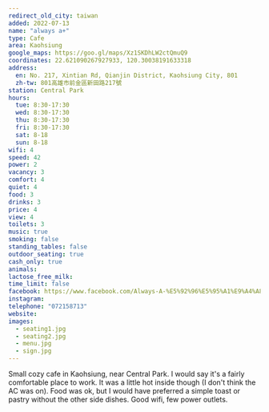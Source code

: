 ```yaml
---
redirect_old_city: taiwan
added: 2022-07-13
name: "always a+"
type: Cafe
area: Kaohsiung
google_maps: https://goo.gl/maps/Xz1SKDhLW2ctQmuQ9
coordinates: 22.621090267927933, 120.30038191633318
address:
  en: No. 217, Xintian Rd, Qianjin District, Kaohsiung City, 801
  zh-tw: 801高雄市前金區新田路217號
station: Central Park
hours:
  tue: 8:30-17:30
  wed: 8:30-17:30
  thu: 8:30-17:30
  fri: 8:30-17:30
  sat: 8-18
  sun: 8-18
wifi: 4
speed: 42
power: 2
vacancy: 3
comfort: 4
quiet: 4
food: 3
drinks: 3
price: 4
view: 4
toilets: 3
music: true
smoking: false
standing_tables: false
outdoor_seating: true
cash_only: true
animals: 
lactose_free_milk: 
time_limit: false
facebook: https://www.facebook.com/Always-A-%E5%92%96%E5%95%A1%E9%A4%A8-195980383748847/
instagram: 
telephone: "072158713"
website: 
images:
  - seating1.jpg
  - seating2.jpg
  - menu.jpg
  - sign.jpg
---
```


Small cozy cafe in Kaohsiung, near Central Park. I would say it's a fairly comfortable place to work. It was a little hot inside though (I don't think the AC was on). Food was ok, but I would have preferred a simple toast or pastry without the other side dishes. Good wifi, few power outlets.
